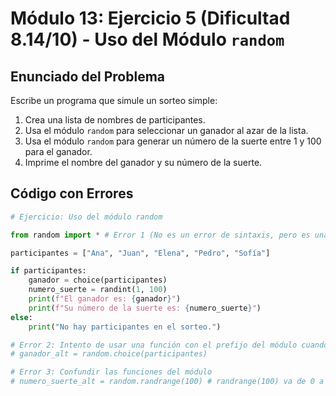 # Módulo 13: Ejercicio 5 (Dificultad 8.14/10) - Uso del Módulo `random`

## Enunciado del Problema

Escribe un programa que simule un sorteo simple:
1.  Crea una lista de nombres de participantes.
2.  Usa el módulo `random` para seleccionar un ganador al azar de la lista.
3.  Usa el módulo `random` para generar un número de la suerte entre 1 y 100 para el ganador.
4.  Imprime el nombre del ganador y su número de la suerte.

## Código con Errores

```python
# Ejercicio: Uso del módulo random

from random import * # Error 1 (No es un error de sintaxis, pero es una mala práctica)

participantes = ["Ana", "Juan", "Elena", "Pedro", "Sofía"]

if participantes:
    ganador = choice(participantes)
    numero_suerte = randint(1, 100)
    print(f"El ganador es: {ganador}")
    print(f"Su número de la suerte es: {numero_suerte}")
else:
    print("No hay participantes en el sorteo.")

# Error 2: Intento de usar una función con el prefijo del módulo cuando se usó 'from ... import *'
# ganador_alt = random.choice(participantes)

# Error 3: Confundir las funciones del módulo
# numero_suerte_alt = random.randrange(100) # randrange(100) va de 0 a 99, no de 1 a 100
